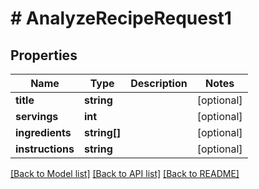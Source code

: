 # # AnalyzeRecipeRequest1

## Properties

Name | Type | Description | Notes
------------ | ------------- | ------------- | -------------
**title** | **string** |  | [optional]
**servings** | **int** |  | [optional]
**ingredients** | **string[]** |  | [optional]
**instructions** | **string** |  | [optional]

[[Back to Model list]](../../README.md#models) [[Back to API list]](../../README.md#endpoints) [[Back to README]](../../README.md)
